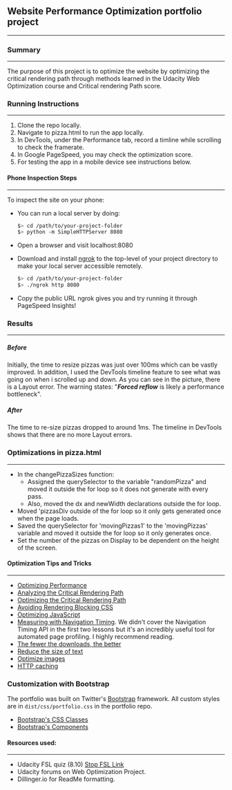 ## Website Performance Optimization portfolio project
------------------------------------------------------------

### Summary
------------------------------------------------------------
The purpose of this project is to optimize the website by optimizing the critical rendering path through methods learned 
in the Udacity Web Optimization course and Critical rendering Path score.

### Running Instructions
-------------------------------------------------------------
1. Clone the repo locally.
2. Navigate to pizza.html to run the app locally.
3. In DevTools, under the Performance tab, record a timline while scrolling to check the framerate.
4. In Google PageSpeed, you may check the optimization score. 
5. For testing the app in a mobile device see instructions below.

#### Phone Inspection Steps
-------------------------------------------------------------
To inspect the site on your phone: 
* You can run a local server by doing: 

  ```bash
  $> cd /path/to/your-project-folder
  $> python -m SimpleHTTPServer 8080
  ```

* Open a browser and visit localhost:8080
* Download and install [ngrok](https://ngrok.com/) to the top-level of your project directory to make your local server accessible remotely.

  ``` bash
  $> cd /path/to/your-project-folder
  $> ./ngrok http 8080
  ```

* Copy the public URL ngrok gives you and try running it through PageSpeed Insights! 


### Results
---------------------------------------------------------------
##### Before
Initially, the time to resize pizzas was just over 100ms which can be vastly improved.
In addition, I used the DevTools timeline feature to see what was going on when i scrolled up and down. As you can see in the picture, there is a Layout error. The warning states: "___Forced reflow___ is likely a performance bottleneck".

##### After
The time to re-size pizzas dropped to around 1ms.
The timeline in DevTools shows that there are no more Layout errors.


### Optimizations in pizza.html
---------------------------------------------------------------
* In the changePizzaSizes function:
	* Assigned the querySelector to the variable "randomPizza" and moved it outside the for loop so it does not generate with every pass.
	* Also, moved the dx and newWidth declarations outside the for loop.
* Moved 'pizzasDiv outside of the for loop so it only gets generated once when the page loads.	
* Saved the querySelector for 'movingPizzas1' to the 'movingPizzas' variable and moved it outside the for loop so it only generates once.
* Set the number of the pizzas on Display to be dependent on the height of the screen.


#### Optimization Tips and Tricks
---------------------------------------------------------------
* [Optimizing Performance](https://developers.google.com/web/fundamentals/performance/ "web performance")
* [Analyzing the Critical Rendering Path](https://developers.google.com/web/fundamentals/performance/critical-rendering-path/analyzing-crp.html "analyzing crp")
* [Optimizing the Critical Rendering Path](https://developers.google.com/web/fundamentals/performance/critical-rendering-path/optimizing-critical-rendering-path.html "optimize the crp!")
* [Avoiding Rendering Blocking CSS](https://developers.google.com/web/fundamentals/performance/critical-rendering-path/render-blocking-css.html "render blocking css")
* [Optimizing JavaScript](https://developers.google.com/web/fundamentals/performance/critical-rendering-path/adding-interactivity-with-javascript.html "javascript")
* [Measuring with Navigation Timing](https://developers.google.com/web/fundamentals/performance/critical-rendering-path/measure-crp.html "nav timing api"). We didn't cover the Navigation Timing API in the first two lessons but it's an incredibly useful tool for automated page profiling. I highly recommend reading.
* <a href="https://developers.google.com/web/fundamentals/performance/optimizing-content-efficiency/eliminate-downloads.html">The fewer the downloads, the better</a>
* <a href="https://developers.google.com/web/fundamentals/performance/optimizing-content-efficiency/optimize-encoding-and-transfer.html">Reduce the size of text</a>
* <a href="https://developers.google.com/web/fundamentals/performance/optimizing-content-efficiency/image-optimization.html">Optimize images</a>
* <a href="https://developers.google.com/web/fundamentals/performance/optimizing-content-efficiency/http-caching.html">HTTP caching</a>

### Customization with Bootstrap
The portfolio was built on Twitter's <a href="http://getbootstrap.com/">Bootstrap</a> framework. All custom styles are in `dist/css/portfolio.css` in the portfolio repo.

* <a href="http://getbootstrap.com/css/">Bootstrap's CSS Classes</a>
* <a href="http://getbootstrap.com/components/">Bootstrap's Components</a>

#### Resources used:
---------------------------------------------------------------
* Udacity FSL quiz (8.10) [Stop FSL Link](https://classroom.udacity.com/nanodegrees/nd001/parts/e87c34bf-a9c0-415f-b007-c2c2d7eead73/modules/273584856175461/lessons/4147498575/concepts/41542085800923)
* Udacity forums on Web Optimization Project. 
* Dillinger.io for ReadMe formatting. 

